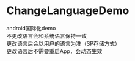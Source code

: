 # ChangeLanguageDemo
android国际化demo  
不更改语言会和系统语言保持一致  
更改语言后会以用户的语言为准（SP存储方式）  
更改语言后不需要重启App，会动态生效  
